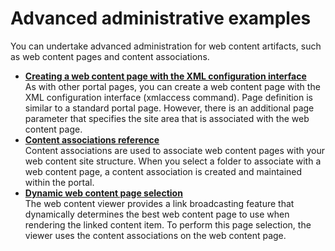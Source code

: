 # Advanced administrative examples

You can undertake advanced administration for web content artifacts, such as web content pages and content associations.

-   **[Creating a web content page with the XML configuration interface](../admin-system/mp_wcm_createpagexml.md)**  
As with other portal pages, you can create a web content page with the XML configuration interface \(xmlaccess command\). Page definition is similar to a standard portal page. However, there is an additional page parameter that specifies the site area that is associated with the web content page.
-   **[Content associations reference](../admin-system/mp_wcm_contentmap.md)**  
Content associations are used to associate web content pages with your web content site structure. When you select a folder to associate with a web content page, a content association is created and maintained within the portal.
-   **[Dynamic web content page selection](../admin-system/mp_wcm_dynamicpage.md)**  
The web content viewer provides a link broadcasting feature that dynamically determines the best web content page to use when rendering the linked content item. To perform this page selection, the viewer uses the content associations on the web content page.


